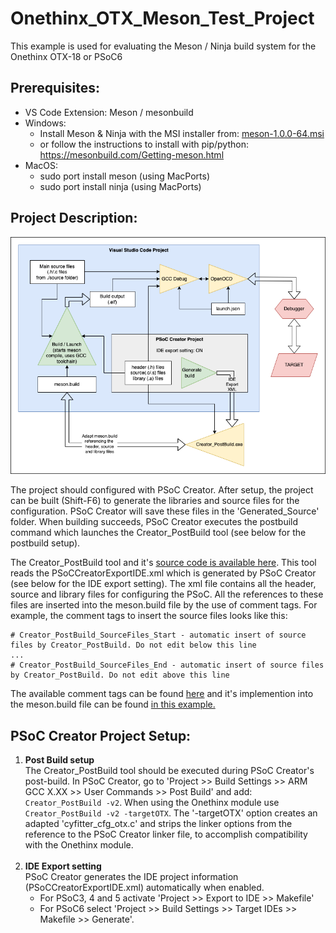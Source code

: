 # Onethinx_OTX_Meson_Test_Project
This example is used for evaluating the Meson / Ninja build system for the Onethinx OTX-18 or PSoC6
## Prerequisites:
  - VS Code Extension: Meson / mesonbuild
  - Windows:
    - Install Meson & Ninja with the MSI installer from: [meson-1.0.0-64.msi
](https://github.com/mesonbuild/meson/releases)
    - or follow the instructions to install with pip/python: https://mesonbuild.com/Getting-meson.html
  - MacOS:
    - sudo port install meson (using MacPorts)
    - sudo port install ninja (using MacPorts)

## Project Description:
![VScode_Creator_Structure](https://github.com/onethinx/Readme_assets/raw/d4b9c19a9f5b2be4e3fee4209b54af13d91a648f/VScode_Creator_Structure.png)

The project should configured with PSoC Creator. After setup, the project can be built (Shift-F6) to generate the libraries and source files for the configuration. PSoC Creator will save these files in the 'Generated_Source' folder. When building succeeds, PSoC Creator executes the postbuild command which launches the Creator_PostBuild tool (see below for the postbuild setup).

The Creator_PostBuild tool and it's [source code is available here](https://github.com/RolfNoot/Creator_PostBuild). This tool reads the PSoCCreatorExportIDE.xml which is generated by PSoC Creator (see below for the IDE export setting). The xml file contains all the header, source and library files for configuring the PSoC. All the references to these files are inserted into the meson.build file by the use of comment tags. 
For example, the comment tags to insert the source files looks like this:
```
# Creator_PostBuild_SourceFiles_Start - automatic insert of source files by Creator_PostBuild. Do not edit below this line
...
# Creator_PostBuild_SourceFiles_End - automatic insert of source files by Creator_PostBuild. Do not edit above this line
```
The available comment tags can be found [here](https://github.com/RolfNoot/Creator_PostBuild/blob/main/README.md) and it's implemention into the meson.build file can be found [in this example.](https://github.com/onethinx/OTX-Meson-Testing/blob/main/meson.build)

## PSoC Creator Project Setup:
1. <b>Post Build setup</b><br>
  The Creator_PostBuild tool should be executed during PSoC Creator's post-build. In PSoC Creator, go to 'Project >> Build Settings >> ARM GCC X.XX >> User Commands >> Post Build' and add:  `Creator_PostBuild -v2`. When using the Onethinx module use `Creator_PostBuild -v2 -targetOTX`. The '-targetOTX' option creates an adapted 'cyfitter_cfg_otx.c' and strips the linker options from the reference to the PSoC Creator linker file, to accomplish compatibility with the Onethinx module.<br><br>
1. <b>IDE Export setting</b><br>
  PSoC Creator generates the IDE project information (PSoCCreatorExportIDE.xml) automatically when enabled. 
    - For PSoC3, 4 and 5 activate 'Project >> Export to IDE >> Makefile' 
    - For PSoC6 select 'Project >> Build Settings >> Target IDEs >> Makefile >> Generate'.
  

